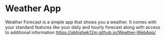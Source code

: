 # Weather App
Weather Forecast is a simple app that shows you a weather. It comes with your standard features like your daily and hourly forecast along with access to additional information
https://abhishek12m.github.io/Weather-WebApp/
